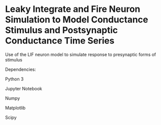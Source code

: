 # Leaky Integrate and Fire Neuron Simulation to Model Conductance Stimulus and Postsynaptic Conductance Time Series

Use of the LIF neuron model to simulate response to presynaptic forms of stimulus

Dependencies:

  Python 3

  Jupyter Notebook

  Numpy

  Matplotlib

  Scipy
